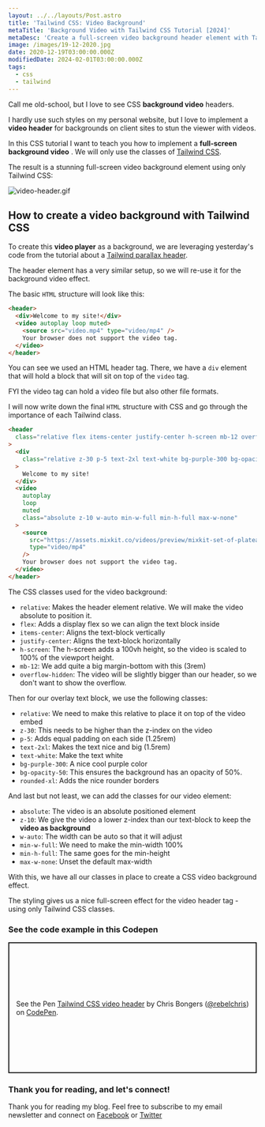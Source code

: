 ```yaml
---
layout: ../../layouts/Post.astro
title: 'Tailwind CSS: Video Background'
metaTitle: 'Background Video with Tailwind CSS Tutorial [2024]'
metaDesc: 'Create a full-screen video background header element with Tailwind CSS - Tutorial to integrate videos as background with Codepen demo.'
image: /images/19-12-2020.jpg
date: 2020-12-19T03:00:00.000Z
modifiedDate: 2024-02-01T03:00:00.000Z
tags:
  - css
  - tailwind
---
```


Call me old-school, but I love to see CSS **background video** headers.

I hardly use such styles on my personal website, but I love to implement a **video header** for backgrounds on client sites to stun the viewer with videos.

In this CSS tutorial I want to teach you how to implement a **full-screen background video** . We will only use the classes of [Tailwind CSS](https://daily-dev-tips.com/posts/my-first-experiences-with-tailwind-css/).

The result is a stunning full-screen video background element using only Tailwind CSS:

![video-header.gif](https://cdn.hashnode.com/res/hashnode/image/upload/v1607940108457/esNeCkquB.gif)

## How to create a video background with Tailwind CSS

To create this **video player** as a background, we are leveraging yesterday's code from the tutorial about a [Tailwind parallax header](https://daily-dev-tips.com/posts/tailwind-css-parallax-effect/).

The header element has a very similar setup, so we will re-use it for the background video effect.

The basic `HTML` structure will look like this:

```html
<header>
  <div>Welcome to my site!</div>
  <video autoplay loop muted>
    <source src="video.mp4" type="video/mp4" />
    Your browser does not support the video tag.
  </video>
</header>
```

You can see we used an HTML header tag. There, we have a `div` element that will hold a block that will sit on top of the `video` tag.

FYI the video tag can hold a video file but also other file formats.

I will now write down the final `HTML` structure with CSS and go through the importance of each Tailwind class.

```html
<header
  class="relative flex items-center justify-center h-screen mb-12 overflow-hidden"
>
  <div
    class="relative z-30 p-5 text-2xl text-white bg-purple-300 bg-opacity-50 rounded-xl"
  >
    Welcome to my site!
  </div>
  <video
    autoplay
    loop
    muted
    class="absolute z-10 w-auto min-w-full min-h-full max-w-none"
  >
    <source
      src="https://assets.mixkit.co/videos/preview/mixkit-set-of-plateaus-seen-from-the-heights-in-a-sunset-26070-large.mp4"
      type="video/mp4"
    />
    Your browser does not support the video tag.
  </video>
</header>
```

The CSS classes used for the video background:

- `relative`: Makes the header element relative. We will make the video absolute to position it.
- `flex`: Adds a display flex so we can align the text block inside
- `items-center`: Aligns the text-block vertically
- `justify-center`: Aligns the text-block horizontally
- `h-screen`: The h-screen adds a 100vh height, so the video is scaled to 100% of the viewport height.
- `mb-12`: We add quite a big margin-bottom with this (3rem)
- `overflow-hidden`: The video will be slightly bigger than our header, so we don't want to show the overflow.

Then for our overlay text block, we use the following classes:

- `relative`: We need to make this relative to place it on top of the video embed
- `z-30`: This needs to be higher than the z-index on the video
- `p-5`: Adds equal padding on each side (1.25rem)
- `text-2xl`: Makes the text nice and big (1.5rem)
- `text-white`: Make the text white
- `bg-purple-300`: A nice cool purple color
- `bg-opacity-50`: This ensures the background has an opacity of 50%.
- `rounded-xl`: Adds the nice rounder borders

And last but not least, we can add the classes for our video element:

- `absolute`: The video is an absolute positioned element
- `z-10`: We give the video a lower z-index than our text-block to keep the **video as background**
- `w-auto`: The width can be auto so that it will adjust
- `min-w-full`: We need to make the min-width 100%
- `min-h-full`: The same goes for the min-height
- `max-w-none`: Unset the default max-width

With this, we have all our classes in place to create a CSS video background effect.

The styling gives us a nice full-screen effect for the video header tag - using only Tailwind CSS classes.

### See the code example in this Codepen

<p class="codepen" data-height="265" data-theme-id="dark" data-default-tab="result" data-user="rebelchris" data-slug-hash="dypNrog" style="height: 265px; box-sizing: border-box; display: flex; align-items: center; justify-content: center; border: 2px solid; margin: 1em 0; padding: 1em;" data-pen-title="Tailwind CSS video header">
  <span>See the Pen <a href="https://codepen.io/rebelchris/pen/dypNrog">
  Tailwind CSS video header</a> by Chris Bongers (<a href="https://codepen.io/rebelchris">@rebelchris</a>)
  on <a href="https://codepen.io">CodePen</a>.</span>
</p>
<script async defer src="https://cpwebassets.codepen.io/assets/embed/ei.js"></script>

### Thank you for reading, and let's connect!

Thank you for reading my blog. Feel free to subscribe to my email newsletter and connect on [Facebook](https://www.facebook.com/DailyDevTipsBlog) or [Twitter](https://twitter.com/DailyDevTips1)
